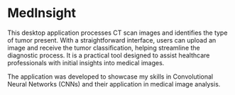 # MedInsight
This desktop application processes CT scan images and identifies the type of tumor present. With a straightforward interface, users can upload an image and receive the tumor classification, helping streamline the diagnostic process. It is a practical tool designed to assist healthcare professionals with initial insights into medical images.

The application was developed to showcase my skills in Convolutional Neural Networks (CNNs) and their application in medical image analysis.
